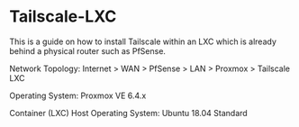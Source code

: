 # Tailscale-LXC

This is a guide on how to install Tailscale within an LXC which is already behind a physical router such as PfSense.

Network Topology:
Internet > WAN > PfSense > LAN > Proxmox > Tailscale LXC

Operating System: Proxmox VE 6.4.x

Container (LXC) Host Operating System: Ubuntu 18.04 Standard
